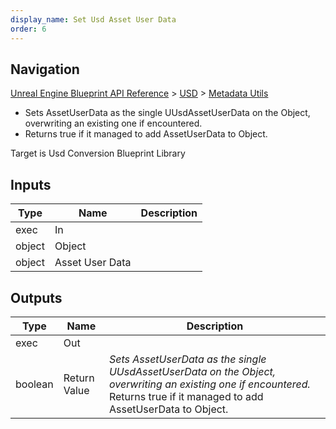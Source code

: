 ```yaml
---
display_name: Set Usd Asset User Data
order: 6
---
```

## Navigation

[Unreal Engine Blueprint API Reference](https://dev.epicgames.com/documentation/en-us/unreal-engine/BlueprintAPI) > [USD](https://dev.epicgames.com/documentation/en-us/unreal-engine/BlueprintAPI/USD) > [Metadata Utils](https://dev.epicgames.com/documentation/en-us/unreal-engine/BlueprintAPI/USD/MetadataUtils)

- Sets AssetUserData as the single UUsdAssetUserData on the Object, overwriting an existing one if encountered.
- Returns true if it managed to add AssetUserData to Object.

Target is Usd Conversion Blueprint Library

## Inputs

| Type | Name | Description |
| --- | --- | --- |
| exec | In |  |
| object | Object |  |
| object | Asset User Data |  |

## Outputs

| Type | Name | Description |
| --- | --- | --- |
| exec | Out |  |
| boolean | Return Value | *Sets AssetUserData as the single UUsdAssetUserData on the Object, overwriting an existing one if encountered.* Returns true if it managed to add AssetUserData to Object. |
